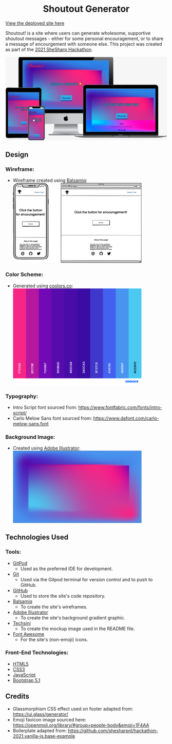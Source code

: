 <h1 align="center">Shoutout Generator</h1>

[View the deployed site here](https://adowlin.github.io/shoutout-generator/)

Shoutout! is a site where users can generate wholesome, supportive shoutout messages - either for some personal encouragement, or to share a message of encourgement with someone else. This project was created as part of the [2021 SheSharp Hackathon](https://www.shesharp.co/2021-hackathon).<br>

[<img src="/source/images/shoutout-mockup.png" alt="responsive site mockup">](https://adowlin.github.io/shoutout-generator/)

## Design

### Wireframe:
- Wireframe created using [Balsamiq](https://balsamiq.com/):<br>
    [<img src="/source/images/shoutout-wireframe.png" alt="site wireframe" width="400"/>](/source/images/shoutout-wireframe.png)

### Color Scheme:
- Generated using [coolors.co](https://coolors.co/):<br>
    [<img src="source/images/shoutout-palette.png" alt="color palette" width="400"/>](https://coolors.co/f72585-b5179e-7209b7-560bad-480ca8-3a0ca3-3f37c9-4361ee-4895ef-4cc9f0)

### Typography:
- Intro Script font sourced from: https://www.fontfabric.com/fonts/intro-script/
- Carlo Melow Sans font sourced from: https://www.dafont.com/carlo-melow-sans.font

### Background Image:
- Created using [Adobe Illustrator](https://www.adobe.com/products/illustrator.html):<br>
    [<img src="source/images/shoutout-gradient.svg" alt="site gradient background image" width="400"/>](/source/images/shoutout-gradient.svg)

## Technologies Used
### Tools:
- [GitPod](https://www.gitpod.io/)
    - Used as the preferred IDE for development.
- [Git](https://git-scm.com/)
    - Used via the Gitpod terminal for version control and to push to GitHub.
- [GitHub](https://github.com/)
    - Used to store the site's code repository.
- [Balsamiq](https://balsamiq.com/)
    - To create the site's wireframes.
- [Adobe Illustrator](https://www.adobe.com/products/illustrator.html)
    - To create the site's background gradient graphic.
- [Techsini](http://techsini.com/multi-mockup/) 
    - To create the mockup image used in the README file.
- [Font Awesome](https://fontawesome.com/)
    - For the site's (non-emoji) icons.

### Front-End Technologies:
- [HTML5](https://developer.mozilla.org/en-US/docs/Glossary/HTML5)
- [CSS3](https://developer.mozilla.org/en-US/docs/Web/CSS)
- [JavaScript](https://developer.mozilla.org/en-US/docs/Web/JavaScript)
- [Bootstrap 5.1](https://getbootstrap.com/docs/5.1/getting-started/introduction/)

## Credits
- Glassmorphism CSS effect used on footer adapted from: https://ui.glass/generator/
- Emoji favicon image sourced here: https://openmoji.org/library/#group=people-body&emoji=1F4AA
- Boilerplate adapted from: https://github.com/shesharpnl/hackathon-2021.vanilla-js.base-example
